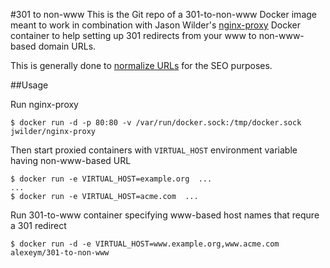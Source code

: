 #301 to non-www
This is the Git repo of a 301-to-non-www Docker image meant to work in combination with Jason Wilder's [nginx-proxy](https://registry.hub.docker.com/u/jwilder/nginx-proxy/) Docker container to help setting up 301 redirects from your www to non-www-based domain URLs.

This is generally done to [normalize URLs](http://en.wikipedia.org/wiki/URL_normalization) for the SEO purposes.

##Usage

Run nginx-proxy
```
$ docker run -d -p 80:80 -v /var/run/docker.sock:/tmp/docker.sock jwilder/nginx-proxy
```
Then start proxied containers with `VIRTUAL_HOST` environment variable having non-www-based URL
```
$ docker run -e VIRTUAL_HOST=example.org  ...
...
$ docker run -e VIRTUAL_HOST=acme.com  ...
```
Run 301-to-www container specifying www-based host names that requre a 301 redirect
```
$ docker run -d -e VIRTUAL_HOST=www.example.org,www.acme.com alexeym/301-to-non-www
```
